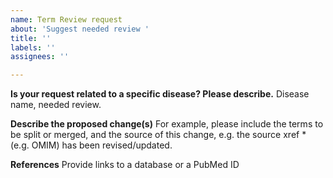```yaml
---
name: Term Review request
about: 'Suggest needed review '
title: ''
labels: ''
assignees: ''

---
```


**Is your request related to a specific disease? Please describe.**
Disease name, needed review.  

**Describe the proposed change(s)**
For example, please include the terms to be split or merged, and the source of this change, e.g. the source xref * (e.g. OMIM) has been revised/updated.

**References**
Provide links to a database or a PubMed ID
